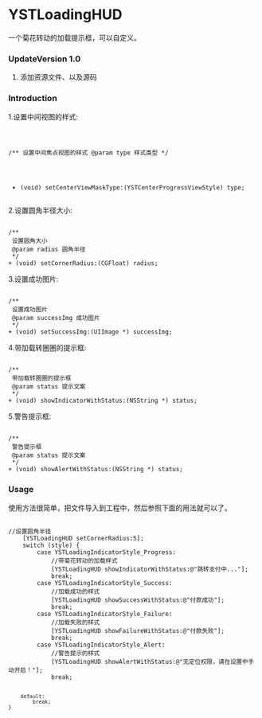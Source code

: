 # YSTLoadingHUD
一个菊花转动的加载提示框，可以自定义。

### UpdateVersion 1.0
1. 添加资源文件、以及源码

### Introduction
<p>1.设置中间视图的样式:</p>
<pre><code>

/**
 设置中间焦点视图的样式
 @param type 样式类型
 */
+ (void) setCenterViewMaskType:(YSTCenterProgressViewStyle) type;
</code></pre>

<p>2.设置圆角半径大小:</p>
<pre><code>
/**
 设置圆角大小
 @param radius 圆角半径
 */
+ (void) setCornerRadius:(CGFloat) radius;
</code></pre>

<p>3.设置成功图片:</p>
<pre><code>
/**
 设置成功图片
 @param successImg 成功图片
 */
+ (void) setSuccessImg:(UIImage *) successImg;
</code></pre>

<p>4.带加载转圈圈的提示框:</p>
<pre><code>
/**
 带加载转圈圈的提示框
 @param status 提示文案
 */
+ (void) showIndicatorWithStatus:(NSString *) status;
</code></pre>

<p>5.警告提示框:</p>
<pre><code>
/**
 警告提示框
 @param status 提示文案
 */
+ (void) showAlertWithStatus:(NSString *) status;
</code></pre>

### Usage
<p>使用方法很简单，把文件导入到工程中，然后参照下面的用法就可以了。</p>
<pre><code>
//设置圆角半径
    [YSTLoadingHUD setCornerRadius:5];
    switch (style) {
        case YSTLoadingIndicatorStyle_Progress:
            //带菊花转动的加载样式
            [YSTLoadingHUD showIndicatorWithStatus:@"跳转支付中..."];
            break;
        case YSTLoadingIndicatorStyle_Success:
            //加载成功的样式
            [YSTLoadingHUD showSuccessWithStatus:@"付款成功"];
            break;
        case YSTLoadingIndicatorStyle_Failure:
            //加载失败的样式
            [YSTLoadingHUD showFailureWithStatus:@"付款失败"];
            break;
        case YSTLoadingIndicatorStyle_Alert:
            //警告提示的样式
            [YSTLoadingHUD showAlertWithStatus:@"无定位权限，请在设置中手动开启！"];
            break;
            
        default:
            break;
    }
</pre></code>

